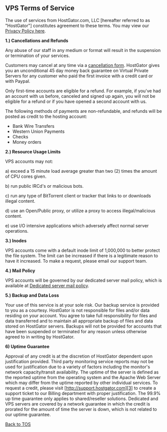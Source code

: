 ## VPS Terms of Service

The use of services from HostGator.com, LLC \[hereafter referred to as "HostGator"\] constitutes agreement to these terms. You may view our [Privacy Policy here][0].

**1.) Cancellations and Refunds**
  
Any abuse of our staff in any medium or format will result in the suspension or termination of your services.

Customers may cancel at any time via a [cancellation form][1]. HostGator gives you an unconditional 45 day money back guarantee on Virtual Private Servers for any customer who paid the first invoice with a credit card or with Paypal.

Only first-time accounts are eligible for a refund. For example, if you've had an account with us before, canceled and signed up again, you will not be eligible for a refund or if you have opened a second account with us.

The following methods of payments are non-refundable, and refunds will be posted as credit to the hosting account:

* Bank Wire Transfers
* Western Union Payments
* Checks
* Money orders

**2.) Resource Usage Limits**
  
VPS accounts may not:
  
a) exceed a 15 minute load average greater than two (2) times the amount of CPU cores given.
  
b) run public IRCd's or malicious bots.
  
c) run any type of BitTorrent client or tracker that links to or downloads illegal content.
  
d) use an Open/Public proxy, or utilize a proxy to access illegal/malicious content.
  
e) use I/O intensive applications which adversely affect normal server operations.
  

**3.) Inodes**
  
VPS accounts come with a default inode limit of 1,000,000 to better protect the file system. The limit can be increased if there is a legitimate reason to have it increased. To make a request, please email our support team.

**4.) Mail Policy**
  
VPS accounts will be governed by our dedicated server mail policy, which is available at [Dedicated server mail policy][2].

**5.) Backup and Data Loss**
  
Your use of this service is at your sole risk. Our backup service is provided to you as a courtesy. HostGator is not responsible for files and/or data residing on your account. You agree to take full responsibility for files and data transferred and to maintain all appropriate backup of files and data stored on HostGator servers. Backups will not be provided for accounts that have been suspended or terminated for any reason unless otherwise agreed to in writing by HostGator.

**6) Uptime Guarantee**
  
Approval of any credit is at the discretion of HostGator dependent upon justification provided. Third party monitoring service reports may not be used for justification due to a variety of factors including the monitor's network capacity/transit availability. The uptime of the server is defined as the reported uptime from the operating system and the Apache Web Server which may differ from the uptime reported by other individual services. To request a credit, please visit [http://support.hostgator.com][3] to create a support ticket to our Billing department with proper justification. The 99.9% up time guarantee only applies to shared/reseller solutions. Dedicated and VPS servers are covered by a network guarantee in which the credit is prorated for the amount of time the server is down, which is not related to our uptime guarantee.
  
[Back to TOS][4]


[0]: ../privacy
[1]: https://secure.hostgator.com/cancel.php
[2]: http://www.hostgator.com/dedicated-mailpolicy.html
[3]: http://support.hostgator.com
[4]: http://www.hostgator.com/tos